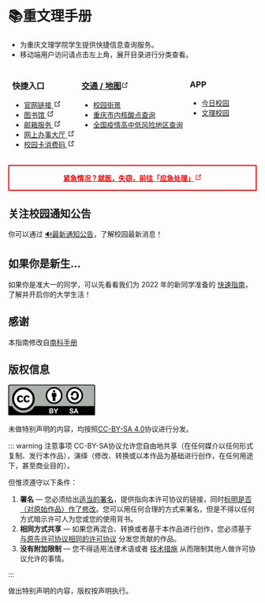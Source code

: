 # 📚重文理手册

* 为重庆文理学院学生提供快捷信息查询服务。
* 移动端用户访问请点击左上角，展开目录进行分类查看。

<style type="text/css">
.tg{border: 1px solid transparent;font-weight:normal;}
.tg .tg-0lax{border:inherit;font-weight:inherit;text-align:left;vertical-align:top;}
</style>

<svg style="display: none">
  <symbol id="link-icon" viewBox="0 0 100 100">
  <path fill="currentColor" d="M18.8,85.1h56l0,0c2.2,0,4-1.8,4-4v-32h-8v28h-48v-48h28v-8h-32l0,0c-2.2,0-4,1.8-4,4v56C14.8,83.3,16.6,85.1,18.8,85.1z"></path> <polygon fill="currentColor" points="45.7,48.7 51.3,54.3 77.2,28.5 77.2,37.2 85.2,37.2 85.2,14.9 62.8,14.9 62.8,22.9 71.5,22.9"></polygon>
  </symbol>
</svg>
<table class="tg">
<thead>
  <tr>
    <th class="tg-0lax">
    <h3>快捷入口</h3>
    <ul>
    <li><a href="https://www.cqwu.edu.cn" target="_blank" rel="noopener noreferrer">官网链接
    <svg aria-hidden="true" x="0px" y="0px" width="15" height="15" class="icon outbound"><use href="#link-icon" /></svg></a></li>
    <li><a href="http://lib.cqwu.edu.cn" target="_blank" rel="noopener noreferrer">图书馆
    <svg aria-hidden="true" x="0px" y="0px" width="15" height="15" class="icon outbound"><use href="#link-icon" /></svg></a></li>
    <li><a href="http://mail.stu.cqwu.edu.cn" target="_blank" rel="noopener noreferrer">邮箱服务
    <svg aria-hidden="true" x="0px" y="0px" width="15" height="15" class="icon outbound"><use href="#link-icon" /></svg></a></li>
    <li><a href="https://www.cqwu.edu.cn/redir/redirTmp.jsp" target="_blank" rel="noopener noreferrer">网上办事大厅
    <svg aria-hidden="true" x="0px" y="0px" width="15" height="15" class="icon outbound"><use href="#link-icon" /></svg></a></li>
    <li><a href="http://218.194.176.214:8382/epay/thirdconsume/qrcode" target="_blank" rel="noopener noreferrer">校园卡消费码
    <svg aria-hidden="true" x="0px" y="0px" width="15" height="15" class="icon outbound"><use href="#link-icon" /></svg></a></li>
    </ul>
    </th>
    <th class="tg-0lax">
    <h3><a href="./transport/">交通 / 地图<svg aria-hidden="true" x="0px" y="0px" width="15" height="15" class="icon outbound"><use href="#link-icon" /></svg></a></h3>
    <ul>
    <li><a href="https://720yun.com/t/b70jt54ksk6?scene_id=15601132">校园街景</a></li>
    <li><a href="http://wsjkw.cq.gov.cn/ztzl_242/qlzhxxgzbdfyyqfkgz/fyfw/hsjcd/202202/t20220222_10423464.html">重庆市内核酸点查询</a></li>
    <li><a href="http://app.21jingji.com/html/2020yiqing/">全国疫情高中低风险地区查询</a></li>
    </ul>
    </th>
    <th class="tg-0lax">
    <h3>APP<svg aria-hidden="true" x="0px" y="0px" width="15" height="15" class="icon outbound"></svg></h3>
    <ul>
    <li><a href="https://www.campushoy.com/">今日校园</a></li>
    <li><a href="https://app.cqwu.wiki">文理校园</a></li>
    </ul>
    </th>
  </tr>
</thead>
</table>


<div class="emergency"><p><a href="./emergency">紧急情况？就医，失窃，前往「应急处理」<svg aria-hidden="true" x="0px" y="0px" width="15" height="15" class="icon outbound"><use href="#link-icon" /></svg></a></p></div>

<style type="text/css">
@media (max-width: 419px) {
    .theme-default-content {
      padding: 1.5rem;
  }

  h1 {
    margin-top: 0;
  }
}

div.emergency {
  border-style: solid;
  border-width: 2px;
  border-color: #fe0000;
  text-align: center;
  vertical-align: center
}
div.emergency p a {
  color: #fe0000;
  font-weight: bold;
  word-break: normal;
}
</style>

## 关注校园通知公告 <Badge text="推荐" type="tip"/>

你可以通过 [🔊最新通知公告](./news)，了解校园最新消息！

## 如果你是新生... <Badge text="快速指南" type="tip"/>

如果你是准大一的同学，可以先看看我们为 2022 年的新同学准备的 [快速指南](./quickstart)，了解并开启你的大学生活！

## 感谢

本指南修改自[南科手册](https://sustech.online)

## 版权信息

![](./assets/CC-BY-SA_icon.svg)

未做特别声明的内容，均按照[CC-BY-SA 4.0](https://creativecommons.org/licenses/by-sa/4.0/deed.zh)协议进行分发。

::: warning 注意事项
CC-BY-SA协议允许您自由地共享（在任何媒介以任何形式复制、发行本作品），演绎（修改、转换或以本作品为基础进行创作，在任何用途下，甚至商业目的）。

但惟须遵守以下条件：

1. **署名** — 您必须给出[适当的署名](https://creativecommons.org/licenses/by-sa/4.0/deed.zh#)，提供指向本许可协议的链接，同时[标明是否（对原始作品）作了修改](https://creativecommons.org/licenses/by-sa/4.0/deed.zh#)。您可以用任何合理的方式来署名，但是不得以任何方式暗示许可人为您或您的使用背书。
2. **相同方式共享** — 如果您再混合、转换或者基于本作品进行创作，您必须基于[与原先许可协议相同的许可协议](https://creativecommons.org/licenses/by-sa/4.0/deed.zh#) 分发您贡献的作品。
3. **没有附加限制** — 您不得适用法律术语或者 [技术措施](https://creativecommons.org/licenses/by-sa/4.0/deed.zh#) 从而限制其他人做许可协议允许的事情。

:::

做出特别声明的内容，版权按声明执行。
